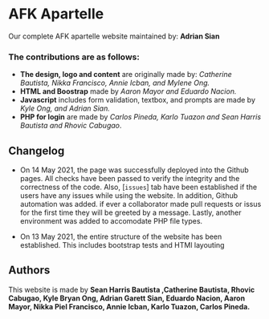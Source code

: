 # AFK Apartelle

Our complete AFK apartelle website maintained by: **Adrian Sian**


### The contributions are as follows:

- **The design, logo and content** are originally made by: _Catherine Bautista, Nikka Francisco, Annie Icban, and Mylene Ong._
- **HTML and Boostrap** made by _Aaron Mayor and Eduardo Nacion._
- **Javascript** includes form validation, textbox, and prompts are made by _Kyle Ong, and Adrian Sian._
- **PHP for login** are made by _Carlos Pineda, Karlo Tuazon and Sean Harris Bautista and Rhovic Cabugao_.

## Changelog

- On 14 May 2021, the page was successfully deployed into the Github pages. All checks have been passed to verify the integrity and the correctness of the code. Also, [`issues`] tab
have been established if the users have any issues while using the website. In addition, Github automation was added. if ever a collaborator made pull requests or issus for the first time
they will be greeted by a message. Lastly, another environment was added to accomodate PHP file types.

- On 13 May 2021, the entire structure of the website has been established. This includes bootstrap tests and HTMl layouting

## Authors

This website is made by **Sean Harris Bautista ,Catherine Bautista, Rhovic Cabugao, Kyle Bryan Ong, Adrian Garett Sian, Eduardo Nacion, Aaron Mayor, Nikka Piel Francisco, Annie Icban, Karlo Tuazon, Carlos Pineda.**
